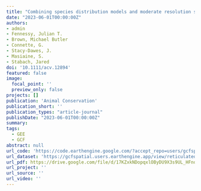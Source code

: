```yaml
---
title: "Combining species distribution models and moderate resolution satellite information to guide conservation programs for reticulated giraffe"
date: "2023-06-01T00:00:00Z"
authors:
- admin 
- Fennessy, Julian T. 
- Brown, Michael Butler 
- Connette, G. 
- Stacy‐Dawes, J. 
- Masiaine, S.
- Stabach, Jared
doi: '10.1111/acv.12894'
featured: false
image:
  focal_point: ''
  preview_only: false
projects: []
publication: 'Animal Conservation'
publication_short: ''
publication_types: "article-journal"
publishDate: "2023-06-01T00:00:00Z"
summary: 
tags: 
  - GEE
  - GCF
abstract: null
url_code: 'https://code.earthengine.google.com/?accept_repo=users/gcfspatial/RetGirManuscript'
url_dataset: 'https://gcfspatial.users.earthengine.app/view/reticulatedgiraffesdm'
url_pdf: https://drive.google.com/file/d/17KZxkNDopqxlOByDU9X3s9UL_HFnqqiq/view
url_project: ''
url_source: ''
url_video: ''
---
```



